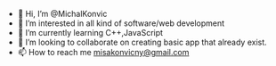 - 👋 Hi, I’m @MichalKonvic
- 👀 I’m interested in all kind of software/web development
- 🌱 I’m currently learning C++,JavaScript
- 💞️ I’m looking to collaborate on creating basic app that already exist.
- 📫 How to reach me misakonvicny@gmail.com

<!---
MichalKonvic/MichalKonvic is a ✨ special ✨ repository because its `README.md` (this file) appears on your GitHub profile.
You can click the Preview link to take a look at your changes.
--->
